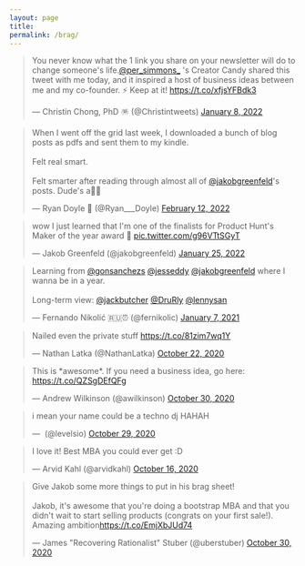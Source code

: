 ```yaml
---
layout: page
title: 
permalink: /brag/
---
```


<blockquote class="twitter-tweet"><p lang="en" dir="ltr">You never know what the 1 link you share on your newsletter will do to change someone&#39;s life.<a href="https://twitter.com/per_simmons_?ref_src=twsrc%5Etfw">@per_simmons_</a> &#39;s Creator Candy shared this tweet with me today, and it inspired a host of business ideas between me and my co-founder. ⚡️ Keep at it! <a href="https://t.co/xfjsYFBdk3">https://t.co/xfjsYFBdk3</a></p>&mdash; Christin Chong, PhD 🪅 (@Christintweets) <a href="https://twitter.com/Christintweets/status/1479614774778339328?ref_src=twsrc%5Etfw">January 8, 2022</a></blockquote> 

<blockquote class="twitter-tweet"><p lang="en" dir="ltr">When I went off the grid last week, I downloaded a bunch of blog posts as pdfs and sent them to my kindle.<br><br>Felt real smart.<br><br>Felt smarter after reading through almost all of <a href="https://twitter.com/jakobgreenfeld?ref_src=twsrc%5Etfw">@jakobgreenfeld</a>&#39;s posts. Dude&#39;s a🧞‍♂️</p>&mdash; Ryan Doyle 🔮 (@Ryan___Doyle) <a href="https://twitter.com/Ryan___Doyle/status/1492470037164302338?ref_src=twsrc%5Etfw">February 12, 2022</a></blockquote> 

<blockquote class="twitter-tweet"><p lang="en" dir="ltr">wow I just learned that I&#39;m one of the finalists for Product Hunt&#39;s Maker of the year award 🥳 <a href="https://t.co/g96VTtSGyT">pic.twitter.com/g96VTtSGyT</a></p>&mdash; Jakob Greenfeld (@jakobgreenfeld) <a href="https://twitter.com/jakobgreenfeld/status/1485878101133324288?ref_src=twsrc%5Etfw">January 25, 2022</a></blockquote> 

<blockquote class="twitter-tweet"><p lang="en" dir="ltr">Learning from <a href="https://twitter.com/gonsanchezs?ref_src=twsrc%5Etfw">@gonsanchezs</a> <a href="https://twitter.com/jesseddy?ref_src=twsrc%5Etfw">@jesseddy</a> <a href="https://twitter.com/jakobgreenfeld?ref_src=twsrc%5Etfw">@jakobgreenfeld</a> where I wanna be in a year. <br><br>Long-term view: <a href="https://twitter.com/jackbutcher?ref_src=twsrc%5Etfw">@jackbutcher</a> <a href="https://twitter.com/DruRly?ref_src=twsrc%5Etfw">@DruRly</a> <a href="https://twitter.com/lennysan?ref_src=twsrc%5Etfw">@lennysan</a></p>&mdash; Fernando Nikolić 🇷🇺⏰ (@fernikolic) <a href="https://twitter.com/fernikolic/status/1347317021575319553?ref_src=twsrc%5Etfw">January 7, 2021</a></blockquote>

<blockquote class="twitter-tweet" data-dnt="true"><p lang="en" dir="ltr">Nailed even the private stuff <a href="https://t.co/81zim7wq1Y">https://t.co/81zim7wq1Y</a></p>&mdash; Nathan Latka (@NathanLatka) <a href="https://twitter.com/NathanLatka/status/1319320931001663489?ref_src=twsrc%5Etfw">October 22, 2020</a></blockquote> 

<blockquote class="twitter-tweet" data-dnt="true"><p lang="en" dir="ltr">This is *awesome*. If you need a business idea, go here: <a href="https://t.co/QZSgDEfQFg">https://t.co/QZSgDEfQFg</a></p>&mdash; Andrew Wilkinson (@awilkinson) <a href="https://twitter.com/awilkinson/status/1322263313095389184?ref_src=twsrc%5Etfw">October 30, 2020</a></blockquote>

<blockquote class="twitter-tweet" data-dnt="true"><p lang="en" dir="ltr">i mean your name could be a techno dj HAHAH</p>&mdash; ؜ (@levelsio) <a href="https://twitter.com/levelsio/status/1321828629471469568?ref_src=twsrc%5Etfw">October 29, 2020</a></blockquote> 

<blockquote class="twitter-tweet" data-conversation="none" data-dnt="true"><p lang="en" dir="ltr">I love it! Best MBA you could ever get :D</p>&mdash; Arvid Kahl (@arvidkahl) <a href="https://twitter.com/arvidkahl/status/1317065961334329344?ref_src=twsrc%5Etfw">October 16, 2020</a></blockquote> 

<blockquote class="twitter-tweet" data-conversation="none" data-dnt="true"><p lang="en" dir="ltr">Give Jakob some more things to put in his brag sheet!<br><br>Jakob, it&#39;s awesome that you&#39;re doing a bootstrap MBA and that you didn&#39;t wait to start selling products (congrats on your first sale!). Amazing ambition<a href="https://t.co/EmjXbJUd74">https://t.co/EmjXbJUd74</a></p>&mdash; James &quot;Recovering Rationalist&quot; Stuber (@uberstuber) <a href="https://twitter.com/uberstuber/status/1322181062227681280?ref_src=twsrc%5Etfw">October 30, 2020</a></blockquote> <script async src="https://platform.twitter.com/widgets.js" charset="utf-8"></script>
